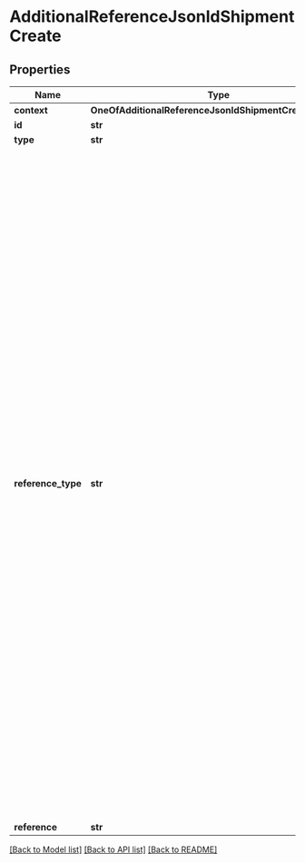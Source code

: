 # AdditionalReferenceJsonldShipmentCreate

## Properties
Name | Type | Description | Notes
------------ | ------------- | ------------- | -------------
**context** | **OneOfAdditionalReferenceJsonldShipmentCreateContext** |  | [optional] 
**id** | **str** |  | [optional] 
**type** | **str** |  | [optional] 
**reference_type** | **str** |           [GBL] GBL/CBL#,          [RF] Reference Number (General),          [PO] Purchase Order#,          [IN] Invoice Number,          [TCN] Transportation Control Number,          [MF] Manifest Number,          [CI] Commercial Invoice,          [PK] Packing List,          [PN] Part Number ,          [VIN] Vehicle Identification Number,          [PRO] Progressive (Pro) Number,          [CTR] Container Number,          [SN] Serial Number,          [SEL] Seal Number,          [VTL] Vehicle Title Number,          [VTS] Vehicle Title State,          [SO] Service Order#,          [BTH] Booth Number,          [QTE] Quote Number,          [JN] Job Number,          [SHW] Show Name,          [SHW] Decorator,          [SHN] Show Number,          [APT] Appointment Number,          [DN] Delivery Number,          [BOL] Bill of Lading,          [PUP] Pickup Number       | 
**reference** | **str** |  | 

[[Back to Model list]](../README.md#documentation-for-models) [[Back to API list]](../README.md#documentation-for-api-endpoints) [[Back to README]](../README.md)

